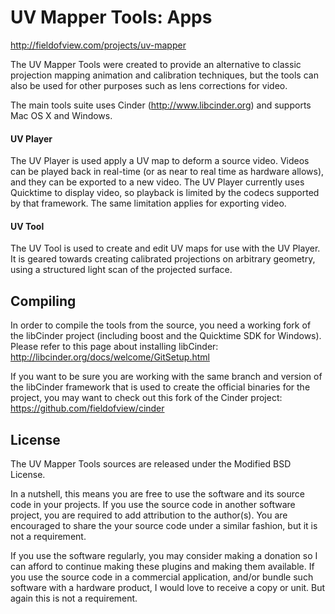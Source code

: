 UV Mapper Tools: Apps
=====================
http://fieldofview.com/projects/uv-mapper

The UV Mapper Tools were created to provide an alternative to classic projection mapping animation and calibration techniques, but the tools can also be used for other purposes such as lens corrections for video. 

The main tools suite uses Cinder (http://www.libcinder.org) and supports Mac OS X and Windows.

#### UV Player
The UV Player is used apply a UV map to deform a source video. Videos can be played back in real-time (or as near to real time as hardware allows), and they can be exported to a new video. The UV Player currently uses Quicktime to display video, so playback is limited by the codecs supported by that framework. The same limitation applies for exporting video. 

#### UV Tool
The UV Tool is used to create and edit UV maps for use with the UV Player. It is geared towards creating calibrated projections on arbitrary geometry, using a structured light scan of the projected surface.

Compiling
---------
In order to compile the tools from the source, you need a working fork of the libCinder project (including boost and the Quicktime SDK for Windows). Please refer to this page about installing libCinder:
http://libcinder.org/docs/welcome/GitSetup.html

If you want to be sure you are working with the same branch and version of the libCinder framework that is used to create the official binaries for the project, you may want to check out this fork of the Cinder project:
https://github.com/fieldofview/cinder

License
-------
The UV Mapper Tools sources are released under the Modified BSD License.

In a nutshell, this means you are free to use the software and its source code in your projects. If you use the source code in another software project, you are required to add attribution to the author(s). You are encouraged to share the your source code under a similar fashion, but it is not a requirement.

If you use the software regularly, you may consider making a donation so I can afford to continue making these plugins and making them available. If you use the source code in a commercial application, and/or bundle such software with a hardware product, I would love to receive a copy or unit. But again this is not a requirement.